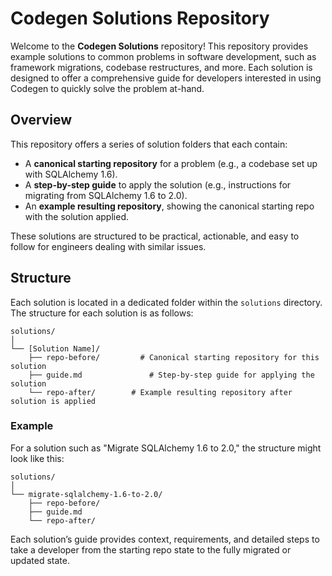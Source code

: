 # Codegen Solutions Repository

Welcome to the **Codegen Solutions** repository! This repository provides example solutions to common problems in software development, such as framework migrations, codebase restructures, and more. Each solution is designed to offer a comprehensive guide for developers interested in using Codegen to quickly solve the problem at-hand.

## Overview

This repository offers a series of solution folders that each contain:
- A **canonical starting repository** for a problem (e.g., a codebase set up with SQLAlchemy 1.6).
- A **step-by-step guide** to apply the solution (e.g., instructions for migrating from SQLAlchemy 1.6 to 2.0).
- An **example resulting repository**, showing the canonical starting repo with the solution applied.

These solutions are structured to be practical, actionable, and easy to follow for engineers dealing with similar issues.

## Structure

Each solution is located in a dedicated folder within the `solutions` directory. The structure for each solution is as follows:
```
solutions/
│
└── [Solution Name]/
    ├── repo-before/         # Canonical starting repository for this solution
    ├── guide.md               # Step-by-step guide for applying the solution
    └── repo-after/        # Example resulting repository after solution is applied
```

### Example

For a solution such as "Migrate SQLAlchemy 1.6 to 2.0," the structure might look like this:
```
solutions/
│
└── migrate-sqlalchemy-1.6-to-2.0/
    ├── repo-before/
    ├── guide.md
    └── repo-after/
```
Each solution’s guide provides context, requirements, and detailed steps to take a developer from the starting repo state to the fully migrated or updated state.
